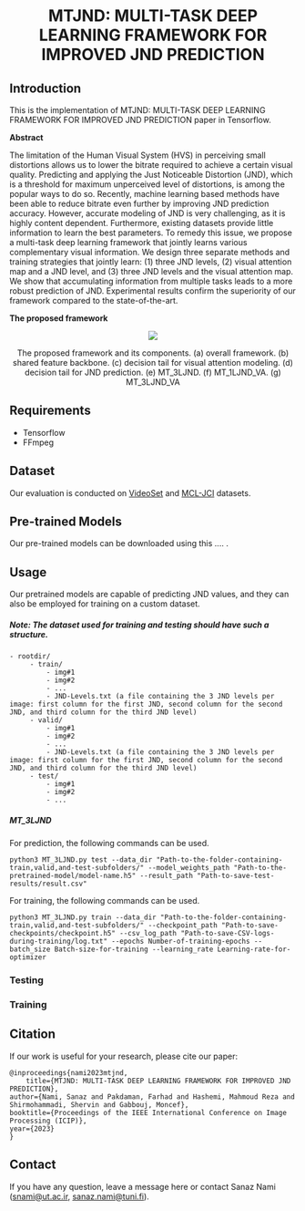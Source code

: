 <h1 align="center"> MTJND: MULTI-TASK DEEP LEARNING FRAMEWORK FOR IMPROVED JND PREDICTION</h1>


## Introduction

This is the implementation of MTJND: MULTI-TASK DEEP LEARNING FRAMEWORK FOR IMPROVED JND PREDICTION paper in Tensorflow.

**Abstract**

The limitation of the Human Visual System (HVS) in perceiving small distortions allows us to lower the bitrate required to achieve a certain visual quality. Predicting and applying the Just Noticeable Distortion (JND), which is a threshold for maximum unperceived level of distortions, is among the popular ways to do so. Recently, machine learning based methods have been able to reduce bitrate even further by improving JND prediction accuracy. However, accurate modeling of JND is very challenging, as it is highly content dependent. Furthermore, existing datasets provide little information to learn the best parameters. To remedy this issue, we propose a multi-task deep learning framework that jointly learns various complementary visual information. We design three separate methods and training strategies that jointly learn: (1) three JND levels, (2) visual attention map and a JND level, and (3) three JND levels and the visual attention map. We show that accumulating information from multiple tasks leads to a more robust prediction of JND. Experimental results confirm the superiority of our framework compared to the state-of-the-art.


**The proposed framework**
<p align="center">
  <img src="https://github.com/sanaznami/MTJND/assets/59918141/83777f72-da50-4087-a720-f527d6ee23e8">
</p>

<p align="center">The proposed framework and its components. (a) overall framework. (b) shared feature backbone. (c) decision tail for visual attention modeling. (d) decision tail for JND prediction. (e) MT_3LJND. (f) MT_1LJND_VA. (g) MT_3LJND_VA</p>


## Requirements

- Tensorflow
- FFmpeg


## Dataset

Our evaluation is conducted on [VideoSet](https://ieee-dataport.org/documents/videoset) and [MCL-JCI](https://mcl.usc.edu/mcl-jci-dataset/) datasets.


## Pre-trained Models
Our pre-trained models can be downloaded using this .... .


## Usage
Our pretrained models are capable of predicting JND values, and they can also be employed for training on a custom dataset.
##### Note: The dataset used for training and testing should have such a structure.

    - rootdir/
         - train/
             - img#1
             - img#2
             - ...
             - JND-Levels.txt (a file containing the 3 JND levels per image: first column for the first JND, second column for the second JND, and third column for the third JND level)
         - valid/
             - img#1
             - img#2
             - ...
             - JND-Levels.txt (a file containing the 3 JND levels per image: first column for the first JND, second column for the second JND, and third column for the third JND level)
         - test/
             - img#1
             - img#2
             - ...


##### MT_3LJND
For prediction, the following commands can be used.

    python3 MT_3LJND.py test --data_dir "Path-to-the-folder-containing-train,valid,and-test-subfolders/" --model_weights_path "Path-to-the-pretrained-model/model-name.h5" --result_path "Path-to-save-test-results/result.csv"

For training, the following commands can be used.

    python3 MT_3LJND.py train --data_dir "Path-to-the-folder-containing-train,valid,and-test-subfolders/" --checkpoint_path "Path-to-save-checkpoints/checkpoint.h5" --csv_log_path "Path-to-save-CSV-logs-during-training/log.txt" --epochs Number-of-training-epochs --batch_size Batch-size-for-training --learning_rate Learning-rate-for-optimizer

   

### Testing

### Training


## Citation

If our work is useful for your research, please cite our paper:

    @inproceedings{nami2023mtjnd,
    	title={MTJND: MULTI-TASK DEEP LEARNING FRAMEWORK FOR IMPROVED JND PREDICTION},
	author={Nami, Sanaz and Pakdaman, Farhad and Hashemi, Mahmoud Reza and Shirmohammadi, Shervin and Gabbouj, Moncef},
	booktitle={Proceedings of the IEEE International Conference on Image Processing (ICIP)},
	year={2023}
    }


## Contact

If you have any question, leave a message here or contact Sanaz Nami (snami@ut.ac.ir, sanaz.nami@tuni.fi).


